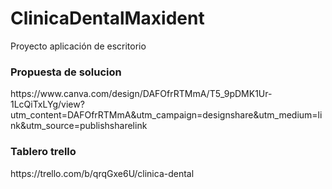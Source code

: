 # ClinicaDentalMaxident
Proyecto aplicación de escritorio
<h3> Propuesta de solucion </h3>
https://www.canva.com/design/DAFOfrRTMmA/T5_9pDMK1Ur-1LcQiTxLYg/view?utm_content=DAFOfrRTMmA&utm_campaign=designshare&utm_medium=link&utm_source=publishsharelink

<h3> Tablero trello </h3>
https://trello.com/b/qrqGxe6U/clinica-dental
